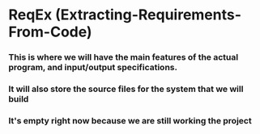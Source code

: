 # ReqEx (Extracting-Requirements-From-Code)


### This is where we will have the main features of the actual program, and input/output specifications.

### It will also store the source files for the system that we will build

### It's empty right now because we are still working the project

